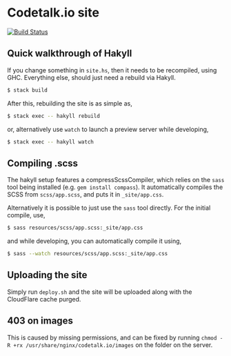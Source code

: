 # Codetalk.io site

[![Build Status](https://travis-ci.org/codetalkio/codetalk.io.svg?branch=master)](https://travis-ci.org/codetalkio/codetalk.io)

## Quick walkthrough of Hakyll

If you change something in `site.hs`, then it needs to be recompiled, using GHC. Everything else, should just need a rebuild via Hakyll.

```bash
$ stack build
```

After this, rebuilding the site is as simple as,

```bash
$ stack exec -- hakyll rebuild
```

or, alternatively use `watch` to launch a preview server while developing,

```bash
$ stack exec -- hakyll watch
```

## Compiling .scss

The hakyll setup features a compressScssCompiler, which relies on the `sass` tool being installed (e.g. `gem install compass`). It automatically compiles the SCSS from `scss/app.scss`, and puts it in `_site/app.css`.

Alternatively it is possible to just use the `sass` tool directly. For the initial compile, use,

```bash
$ sass resources/scss/app.scss:_site/app.css
```

and while developing, you can automatically compile it using,

```bash
$ sass --watch resources/scss/app.scss:_site/app.css
```

## Uploading the site

Simply run `deploy.sh` and the site will be uploaded along with the CloudFlare cache purged.

## 403 on images

This is caused by missing permissions, and can be fixed by running `chmod -R +rx /usr/share/nginx/codetalk.io/images` on the folder on the server.
